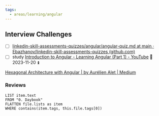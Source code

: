 ```yaml
---
tags:
  - areas/learning/angular
---
```


## Interview Challenges
- [ ] [linkedin-skill-assessments-quizzes/angular/angular-quiz.md at main · Ebazhanov/linkedin-skill-assessments-quizzes (github.com)](https://github.com/Ebazhanov/linkedin-skill-assessments-quizzes/blob/main/angular/angular-quiz.md)
- [ ] study [Introduction to Angular - Learning Angular (Part 1) - YouTube](https://www.youtube.com/watch?v=xAT0lHYhHMY&list=PL1w1q3fL4pmj9k1FrJ3Pe91EPub2_h4jF) 📅  2023-11-20 ⏫ 

[Hexagonal Architecture with Angular | by Aurélien Alet | Medium](https://medium.com/@alet.aurelien/hexagonal-architecture-with-angular-7e4d070155ea)
### Reviews
``` dataview
LIST item.text
FROM "0. Daybook"
FLATTEN file.lists as item
WHERE contains(item.tags, this.file.tags[0])
```

